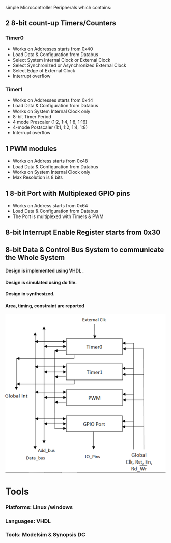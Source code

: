 simple Microcontroller Peripherals which contains:
## 2 8-bit count-up Timers/Counters
### Timer0
* Works on Addresses starts from 0x40
* Load Data & Configuration from Databus
* Select System Internal Clock or External Clock
* Select Synchronized or Asynchronized External Clock
* Select Edge of External Clock
* Interrupt overflow

### Timer1
* Works on Addresses starts from 0x44
* Load Data & Configuration from Databus
* Works on System Internal Clock only
* 8-bit Timer Period
* 4 mode Prescaler (1:2, 1:4, 1:8, 1:16)
* 4-mode Postscaler (1:1, 1:2, 1:4, 1:8)
* Interrupt overflow

## 1 PWM modules
* Works on Address starts from 0x48
* Load Data & Configuration from Databus
* Works on System Internal Clock only
* Max Resolution is 8 bits

## 1 8-bit Port with Multiplexed GPIO pins
* Works on Address starts from 0x64
* Load Data & Configuration from Databus
* The Port is multiplexed with Timers & PWM

## 8-bit Interrupt Enable Register starts from 0x30
## 8-bit Data & Control Bus System to communicate the Whole System

#### Design is implemented using VHDL .
#### Design is simulated using do file.
#### Design in synthesized.
#### Area, timing, constraint are reported

![Design](https://github.com/abdallahmagdy1993/Micro-Controller-VLSI/blob/master/Design.PNG)


# Tools
### Platforms: Linux /windows
### Languages: VHDL
### Tools: Modelsim & Synopsis DC
  
